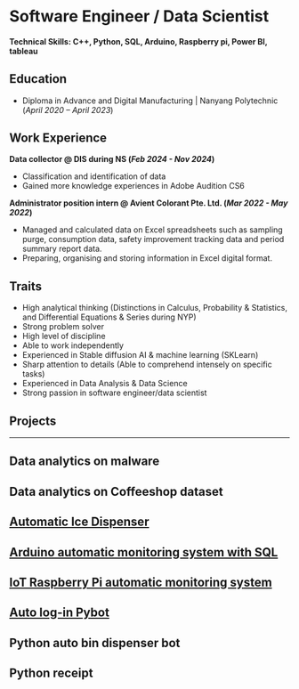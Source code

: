 # Software Engineer / Data Scientist

#### Technical Skills: C++, Python, SQL, Arduino, Raspberry pi, Power BI, tableau

## Education
- Diploma in Advance and Digital Manufacturing	| Nanyang Polytechnic (_April 2020 – April 2023_)	 			        		

## Work Experience
**Data collector @ DIS during NS (_Feb 2024 - Nov 2024_)**
- Classification and identification of data
- Gained more knowledge experiences in Adobe Audition CS6

**Administrator position intern @ Avient Colorant Pte. Ltd. (_Mar 2022 - May 2022_)**
- Managed and calculated data on Excel spreadsheets such as sampling purge, consumption data, safety improvement tracking data and period summary report data.
- Preparing, organising and storing information in Excel digital format. 

## Traits
- High analytical thinking (Distinctions in Calculus, Probability & Statistics, and Differential Equations & Series during NYP)
- Strong problem solver
- High level of discipline 
- Able to work independently 
- Experienced in Stable diffusion AI & machine learning (SKLearn)
- Sharp attention to details (Able to comprehend intensely on specific tasks)
- Experienced in Data Analysis & Data Science
- Strong passion in software engineer/data scientist

## Projects
--- 
## Data analytics on malware 
## Data analytics on Coffeeshop dataset 
## [Automatic Ice Dispenser](https://github.com/JS-codev/portfolio/tree/main/Projects/Automatic%20Ice%20Dispenser%20machine)
## [Arduino automatic monitoring system with SQL](https://github.com/JS-codev/portfolio/tree/main/Projects/Arduino%20automatic%20monitoring%20system%20with%20SQL)
## [IoT Raspberry Pi automatic monitoring system](https://github.com/JS-codev/portfolio/tree/main/Projects/IoT%20Raspberry%20Pi%20automatic%20monitoring%20system%20checker)
## [Auto log-in Pybot](https://github.com/JS-codev/portfolio/tree/main/Projects/IoT%20Raspberry%20Pi%20automatic%20monitoring%20system%20checker)
## Python auto bin dispenser bot 
## Python receipt 
